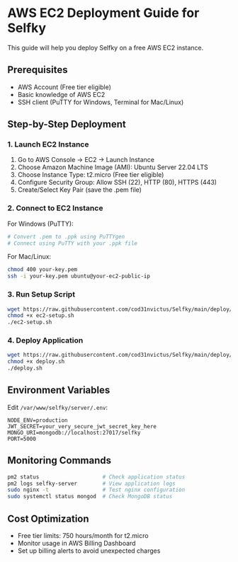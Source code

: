 # AWS EC2 Deployment Guide for Selfky

This guide will help you deploy Selfky on a free AWS EC2 instance.

## Prerequisites

- AWS Account (Free tier eligible)
- Basic knowledge of AWS EC2
- SSH client (PuTTY for Windows, Terminal for Mac/Linux)

## Step-by-Step Deployment

### 1. Launch EC2 Instance

1. Go to AWS Console → EC2 → Launch Instance
2. Choose Amazon Machine Image (AMI): Ubuntu Server 22.04 LTS
3. Choose Instance Type: t2.micro (Free tier eligible)
4. Configure Security Group: Allow SSH (22), HTTP (80), HTTPS (443)
5. Create/Select Key Pair (save the .pem file)

### 2. Connect to EC2 Instance

For Windows (PuTTY):
```bash
# Convert .pem to .ppk using PuTTYgen
# Connect using PuTTY with your .ppk file
```

For Mac/Linux:
```bash
chmod 400 your-key.pem
ssh -i your-key.pem ubuntu@your-ec2-public-ip
```

### 3. Run Setup Script

```bash
wget https://raw.githubusercontent.com/cod31nvictus/Selfky/main/deploy/ec2-setup.sh
chmod +x ec2-setup.sh
./ec2-setup.sh
```

### 4. Deploy Application

```bash
wget https://raw.githubusercontent.com/cod31nvictus/Selfky/main/deploy/deploy.sh
chmod +x deploy.sh
./deploy.sh
```

## Environment Variables

Edit `/var/www/selfky/server/.env`:

```env
NODE_ENV=production
JWT_SECRET=your_very_secure_jwt_secret_key_here
MONGO_URI=mongodb://localhost:27017/selfky
PORT=5000
```

## Monitoring Commands

```bash
pm2 status                    # Check application status
pm2 logs selfky-server        # View application logs
sudo nginx -t                 # Test nginx configuration
sudo systemctl status mongod  # Check MongoDB status
```

## Cost Optimization

- Free tier limits: 750 hours/month for t2.micro
- Monitor usage in AWS Billing Dashboard
- Set up billing alerts to avoid unexpected charges 